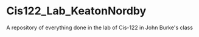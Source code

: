 # Cis122_Lab_KeatonNordby
A repository of everything done in the lab of Cis-122 in John Burke's class
